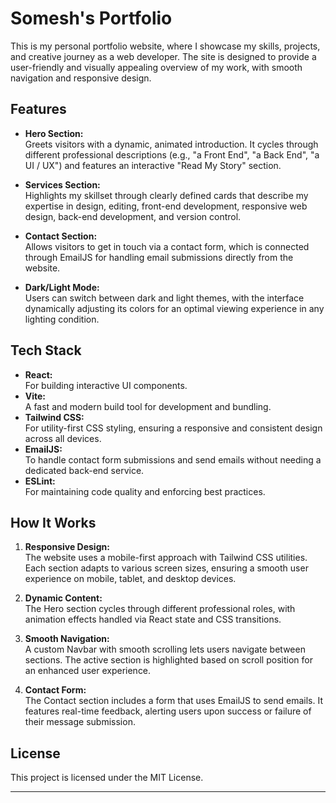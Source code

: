 # Somesh's Portfolio

This is my personal portfolio website, where I showcase my skills, projects, and creative journey as a web developer. The site is designed to provide a user-friendly and visually appealing overview of my work, with smooth navigation and responsive design.

## Features

- **Hero Section:**  
  Greets visitors with a dynamic, animated introduction. It cycles through different professional descriptions (e.g., "a Front End", "a Back End", "a UI / UX") and features an interactive "Read My Story" section.
- **Services Section:**  
  Highlights my skillset through clearly defined cards that describe my expertise in design, editing, front-end development, responsive web design, back-end development, and version control.

- **Contact Section:**  
  Allows visitors to get in touch via a contact form, which is connected through EmailJS for handling email submissions directly from the website.

- **Dark/Light Mode:**  
  Users can switch between dark and light themes, with the interface dynamically adjusting its colors for an optimal viewing experience in any lighting condition.

## Tech Stack

- **React:**  
  For building interactive UI components.
- **Vite:**  
  A fast and modern build tool for development and bundling.
- **Tailwind CSS:**  
  For utility-first CSS styling, ensuring a responsive and consistent design across all devices.
- **EmailJS:**  
  To handle contact form submissions and send emails without needing a dedicated back-end service.
- **ESLint:**  
  For maintaining code quality and enforcing best practices.

## How It Works

1. **Responsive Design:**  
   The website uses a mobile-first approach with Tailwind CSS utilities. Each section adapts to various screen sizes, ensuring a smooth user experience on mobile, tablet, and desktop devices.

2. **Dynamic Content:**  
   The Hero section cycles through different professional roles, with animation effects handled via React state and CSS transitions.

3. **Smooth Navigation:**  
   A custom Navbar with smooth scrolling lets users navigate between sections. The active section is highlighted based on scroll position for an enhanced user experience.

4. **Contact Form:**  
   The Contact section includes a form that uses EmailJS to send emails. It features real-time feedback, alerting users upon success or failure of their message submission.

## License

This project is licensed under the MIT License.

---
